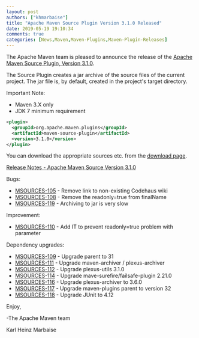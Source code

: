 ```yaml
---
layout: post
authors: ["khmarbaise"]
title: "Apache Maven Source Plugin Version 3.1.0 Released"
date: 2019-05-19 19:10:34
comments: true
categories: [News,Maven,Maven-Plugins,Maven-Plugin-Releases]
---
```

The Apache Maven team is pleased to announce the release of the 
[Apache Maven Source Plugin, Version 3.1.0][home].

The Source Plugin creates a jar archive of the source files of the current
project. The jar file is, by default, created in the project's target
directory.

Important Note: 

 * Maven 3.X only
 * JDK 7 minimum requirement


``` xml
<plugin>
  <groupId>org.apache.maven.plugins</groupId>
  <artifactId>maven-source-plugin</artifactId>
  <version>3.1.0</version>
</plugin>
```

You can download the appropriate sources etc. from the [download page][download].

<!-- more -->

[Release Notes - Apache Maven Source Version 3.1.0][release]

Bugs:

* [MSOURCES-105](https://issues.apache.org/jira/browse/MSOURCES-105) - Remove link to non-existing Codehaus wiki
* [MSOURCES-108](https://issues.apache.org/jira/browse/MSOURCES-108) - Remove the readonly=true from finalName
* [MSOURCES-119](https://issues.apache.org/jira/browse/MSOURCES-119) - Archiving to jar is very slow

Improvement:

* [MSOURCES-110](https://issues.apache.org/jira/browse/MSOURCES-110) - Add IT to prevent readonly=true problem with parameter

Dependency upgrades:

* [MSOURCES-109](https://issues.apache.org/jira/browse/MSOURCES-109) - Upgrade parent to 31
* [MSOURCES-111](https://issues.apache.org/jira/browse/MSOURCES-111) - Upgrade maven-archiver / plexus-archiver
* [MSOURCES-112](https://issues.apache.org/jira/browse/MSOURCES-112) - Upgrade plexus-utils 3.1.0
* [MSOURCES-114](https://issues.apache.org/jira/browse/MSOURCES-114) - Upgrade mave-surefire/failsafe-plugin 2.21.0
* [MSOURCES-116](https://issues.apache.org/jira/browse/MSOURCES-116) - Upgrade plexus-archiver to 3.6.0
* [MSOURCES-117](https://issues.apache.org/jira/browse/MSOURCES-117) - Upgrade maven-plugins parent to version 32
* [MSOURCES-118](https://issues.apache.org/jira/browse/MSOURCES-118) - Upgrade JUnit to 4.12

Enjoy,

-The Apache Maven team

Karl Heinz Marbaise

[download]: https://maven.apache.org/plugins/maven-source-plugin/download.html
[home]: https://maven.apache.org/plugins/maven-source-plugin/
[release]: https://issues.apache.org/jira/secure/ReleaseNote.jspa?projectId=12317924&version=12336941
